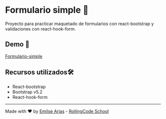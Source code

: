 # Formulario simple 📝​

Proyecto para practicar maquetado de formularios con react-bootstrap y validaciones con react-hook-form.

## Demo ​📱​

[Formulario-simple]()

## Recursos utilizados ​🛠️​

- React-bootstrap
- Bootstrap v5.2
- React-hook-form 

___

Made with ❤️ by [Emilse Arias](https://github.com/earias08) - [RollingCode School](https://rollingcodeschool.com/)